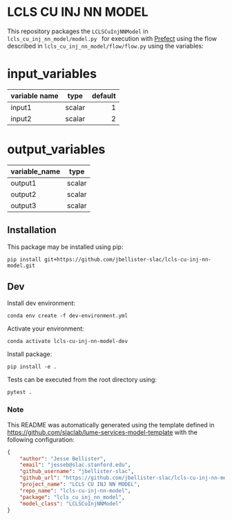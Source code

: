 # LCLS CU INJ NN MODEL

This repository packages the `LCLSCuInjNNModel` in `lcls_cu_inj_nn_model/model.py ` for execution with [Prefect](https://docs.prefect.io/) using the flow described in `lcls_cu_inj_nn_model/flow/flow.py` using the variables:

<!--- The input and output variable tables are replaced when generating the project in template/hooks/post_gen_project.py-->
# input_variables
|variable name| type |default|
|-------------|------|------:|
|input1       |scalar|      1|
|input2       |scalar|      2|


# output_variables
|variable_name| type |
|-------------|------|
|output1      |scalar|
|output2      |scalar|
|output3      |scalar|



## Installation

This package may be installed using pip:
```
pip install git+https://github.com/jbellister-slac/lcls-cu-inj-nn-model.git
```


## Dev

Install dev environment:
```
conda env create -f dev-environment.yml
```

Activate your environment:
```
conda activate lcls-cu-inj-nn-model-dev
```

Install package:
```
pip install -e .
```

Tests can be executed from the root directory using:
```
pytest .
```

### Note
This README was automatically generated using the template defined in https://github.com/slaclab/lume-services-model-template with the following configuration:

```json
{
    "author": "Jesse Bellister",
    "email": "jesseb@slac.stanford.edu",
    "github_username": "jbellister-slac",
    "github_url": "https://github.com/jbellister-slac/lcls-cu-inj-nn-model.git",
    "project_name": "LCLS CU INJ NN MODEL", 
    "repo_name": "lcls-cu-inj-nn-model", 
    "package": "lcls_cu_inj_nn_model",
    "model_class": "LCLSCuInjNNModel"
}
```
